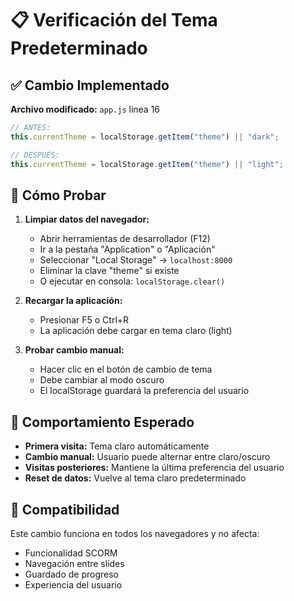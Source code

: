 # 📋 Verificación del Tema Predeterminado

## ✅ Cambio Implementado

**Archivo modificado:** `app.js` línea 16

```javascript
// ANTES:
this.currentTheme = localStorage.getItem("theme") || "dark";

// DESPUÉS:
this.currentTheme = localStorage.getItem("theme") || "light";
```

## 🧪 Cómo Probar

1. **Limpiar datos del navegador:**

   - Abrir herramientas de desarrollador (F12)
   - Ir a la pestaña "Application" o "Aplicación"
   - Seleccionar "Local Storage" -> `localhost:8000`
   - Eliminar la clave "theme" si existe
   - O ejecutar en consola: `localStorage.clear()`

2. **Recargar la aplicación:**

   - Presionar F5 o Ctrl+R
   - La aplicación debe cargar en tema claro (light)

3. **Probar cambio manual:**
   - Hacer clic en el botón de cambio de tema
   - Debe cambiar al modo oscuro
   - El localStorage guardará la preferencia del usuario

## 🎯 Comportamiento Esperado

- **Primera visita:** Tema claro automáticamente
- **Cambio manual:** Usuario puede alternar entre claro/oscuro
- **Visitas posteriores:** Mantiene la última preferencia del usuario
- **Reset de datos:** Vuelve al tema claro predeterminado

## 📱 Compatibilidad

Este cambio funciona en todos los navegadores y no afecta:

- Funcionalidad SCORM
- Navegación entre slides
- Guardado de progreso
- Experiencia del usuario
